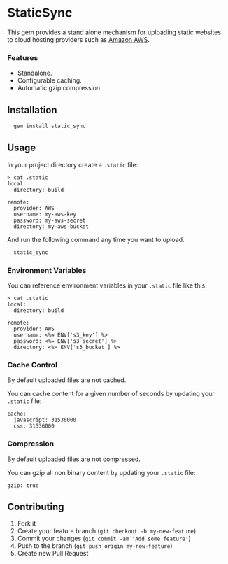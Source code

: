 # StaticSync

This gem provides a stand alone mechanism for uploading static websites to cloud hosting providers such as 
[Amazon AWS](http://en.wikipedia.org/wiki/Amazon_S3#Hosting_entire_websites).

### Features

* Standalone.
* Configurable caching.
* Automatic gzip compression.

## Installation

```bash
  gem install static_sync
```

## Usage

In your project directory create a `.static` file:

```
> cat .static
local:
  directory: build

remote:
  provider: AWS
  username: my-aws-key
  password: my-aws-secret
  directory: my-aws-bucket
```

And run the following command any time you want to upload.

```bash
  static_sync
```

### Environment Variables

You can reference environment variables in your `.static` file like this:

```
> cat .static
local:
  directory: build

remote:
  provider: AWS
  username: <%= ENV['s3_key'] %>
  password: <%= ENV['s3_secret'] %>
  directory: <%= ENV['s3_bucket'] %>
```

### Cache Control

By default uploaded files are not cached.

You can cache content for a given number of seconds by updating your `.static` file:

```
cache:
  javascript: 31536000
  css: 31536000
```

### Compression

By default uploaded files are not compressed.

You can gzip all non binary content by updating your `.static` file:

```
gzip: true
```

## Contributing

1. Fork it
2. Create your feature branch (`git checkout -b my-new-feature`)
3. Commit your changes (`git commit -am 'Add some feature'`)
4. Push to the branch (`git push origin my-new-feature`)
5. Create new Pull Request

